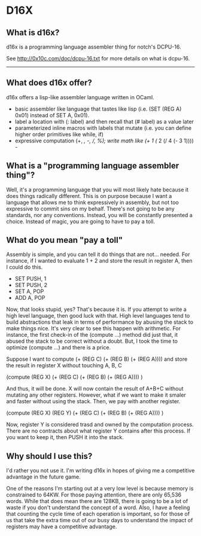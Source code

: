 # D16X #

## What is d16x? ##

d16x is a programming language assembler thing for notch's DCPU-16.

See
   http://0x10c.com/doc/dcpu-16.txt
for more details on what is dcpu-16.

-------------------------------------------------

## What does d16x offer? ##

d16x offers a lisp-like assembler language written in OCaml.

* basic assembler like language that tastes like lisp (i.e. (SET (REG A) 0x01) instead of SET A, 0x01).
* label a location with (: label) and then recall that (# label) as a value later
* parameterized inline macros with labels that mutate (i.e. you can define higher order primitives like while, if)
* expressive computation (+, *, -, /, %); write math like (+ 1 (* 2 (/ 4 (- 3 1))))
                                                                          - 
## What is a "programming language assembler thing"? ##

Well, it's a programming language that you will most likely hate because it does things radically different.
This is on purpose because I want a language that allows me to think expressively in assembly, but not too expressive to commit sins on my behalf. There's not going to be any standards, nor any conventions. Instead, you will be constantly presented a choice. Instead of magic, you are going to have to pay a toll.

## What do you mean "pay a toll" ##

Assembly is simple, and you can tell it do things that are not... needed. For instance, if I wanted to evaluate
1 + 2 and store the result in register A, then I could do this.

* SET PUSH, 1
* SET PUSH, 2
* SET A, POP
* ADD A, POP

Now, that looks stupid, yes? That's because it is. If you attempt to write a high level language, then good luck with that. High level languages tend to build abstractions that leak in terms of performance by abusing the stack to make things nice. It's very clear to see this happen with arithmetic. For instance, the first check-in of the (compute ...) method did just that, it abused the stack to be correct without a doubt. But, I took the time to optimize (compute ...) and there is a price.

Suppose I want to compute (+ (REG C) (+ (REG B) (+ (REG A)))) and store the result in register X without touching A, B, C

(compute (REG X)
   (+ (REG C) (+ (REG B) (+ (REG A))))
)

And thus, it will be done. X will now contain the result of A+B+C without mutating any other registers. However, what if we want to make it smaler and faster without using the stack. Then, we pay with another register.

(compute (REG X) (REG Y)
   (+ (REG C) (+ (REG B) (+ (REG A))))
)

Now, register Y is considered trasd and owned by the computation process. 
There are no contracts about what register Y contains after this process.
If you want to keep it, then PUSH it into the stack.

## Why should I use this? ##

I'd rather you not use it. I'm writing d16x in hopes of giving me a competitive advantage in the future game. 

One of the reasons I'm starting out at a very low level is because memory is constrained to 64KW. For those paying attention, there are only 65,536 words. While that does mean there are 128KB, there is going to be a lot of waste if you don't understand the concept of a word. Also, I have a feeling that counting the cycle time of each operation is important, so for those of us that take the extra time out of our busy days to understand the impact of registers may have a competitive advantage.
